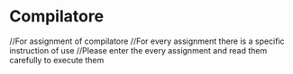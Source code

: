 # Compilatore

//For assignment of compilatore
//For every assignment there is a specific instruction of use
//Please enter the every assignment and read them carefully to execute them

